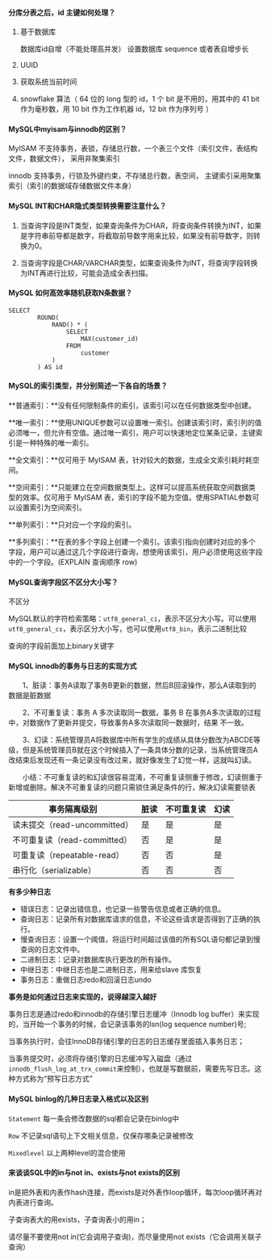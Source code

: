 #### 分库分表之后，id 主键如何处理？

1. 基于数据库

   数据库id自增（不能处理高并发）
   设置数据库 sequence 或者表自增步长

2. UUID
3. 获取系统当前时间
4. snowflake 算法（ 64 位的 long 型的 id，1 个 bit 是不用的，用其中的 41 bit 作为毫秒数，用 10 bit 作为工作机器 id，12 bit 作为序列号 ）

#### MySQL中myisam与innodb的区别？

MyISAM 不支持事务，表锁，存储总行数，一个表三个文件（索引文件，表结构文件，数据文件）， 采用非聚集索引 

innodb 支持事务，行锁及外键约束，不存储总行数，表空间， 主键索引采用聚集索引（索引的数据域存储数据文件本身） 

#### MySQL INT和CHAR隐式类型转换需要注意什么？

1. 当查询字段是INT类型，如果查询条件为CHAR，将查询条件转换为INT，如果是字符串前导都是数字，将截取前导数字用来比较，如果没有前导数字，则转换为0。

2. 当查询字段是CHAR/VARCHAR类型，如果查询条件为INT，将查询字段转换为INT再进行比较，可能会造成全表扫描。

#### MySQL 如何高效率随机获取N条数据？

```mysql
SELECT
		ROUND(
			RAND() * (
				SELECT
					MAX(customer_id)
				FROM
					customer
			)
		) AS id
```

#### MySQL的索引类型，并分别简述一下各自的场景？

**普通索引：**没有任何限制条件的索引，该索引可以在任何数据类型中创建。

**唯一索引：**使用UNIQUE参数可以设置唯一索引。创建该索引时，索引列的值必须唯一，但允许有空值。通过唯一索引，用户可以快速地定位某条记录，主键索引是一种特殊的唯一索引。

**全文索引：**仅可用于 MyISAM 表，针对较大的数据，生成全文索引耗时耗空间。

**空间索引：**只能建立在空间数据类型上。这样可以提高系统获取空间数据类型的效率。仅可用于 MyISAM 表，索引的字段不能为空值。使用SPATIAL参数可以设置索引为空间索引。

**单列索引：**只对应一个字段的索引。

**多列索引：**在表的多个字段上创建一个索引。该索引指向创建时对应的多个字段，用户可以通过这几个字段进行查询，想使用该索引，用户必须使用这些字段中的一个字段。(EXPLAIN 查询顺序 row)

#### MySQL查询字段区不区分大小写？

 不区分 

MySQL默认的字符检索策略：`utf8_general_ci`，表示不区分大小写。可以使用`utf8_general_cs`，表示区分大小写，也可以使用`utf8_bin`，表示二进制比较

查询的字段前面加上binary关键字 

#### MySQL innodb的事务与日志的实现方式

　　1、脏读：事务A读取了事务B更新的数据，然后B回滚操作，那么A读取到的数据是脏数据

　　2、不可重复读：事务 A 多次读取同一数据，事务 B 在事务A多次读取的过程中，对数据作了更新并提交，导致事务A多次读取同一数据时，结果 不一致。

　　3、幻读：系统管理员A将数据库中所有学生的成绩从具体分数改为ABCDE等级，但是系统管理员B就在这个时候插入了一条具体分数的记录，当系统管理员A改结束后发现还有一条记录没有改过来，就好像发生了幻觉一样，这就叫幻读。

　　小结：不可重复读的和幻读很容易混淆，不可重复读侧重于修改，幻读侧重于新增或删除。解决不可重复读的问题只需锁住满足条件的行，解决幻读需要锁表

| 事务隔离级别                 | 脏读 | 不可重复读 | 幻读 |
| ---------------------------- | ---- | ---------- | ---- |
| 读未提交（read-uncommitted） | 是   | 是         | 是   |
| 不可重复读（read-committed） | 否   | 是         | 是   |
| 可重复读（repeatable-read）  | 否   | 否         | 是   |
| 串行化（serializable）       | 否   | 否         | 否   |

 **有多少种日志**

- 错误日志：记录出错信息，也记录一些警告信息或者正确的信息。
- 查询日志：记录所有对数据库请求的信息，不论这些请求是否得到了正确的执行。
- 慢查询日志：设置一个阈值，将运行时间超过该值的所有SQL语句都记录到慢查询的日志文件中。
- 二进制日志：记录对数据库执行更改的所有操作。
- 中继日志：中继日志也是二进制日志，用来给slave 库恢复
- 事务日志：重做日志redo和回滚日志undo

**事务是如何通过日志来实现的，说得越深入越好**

事务日志是通过redo和innodb的存储引擎日志缓冲（Innodb log buffer）来实现的，当开始一个事务的时候，会记录该事务的lsn(log sequence number)号;

当事务执行时，会往InnoDB存储引擎的日志的日志缓存里面插入事务日志；

当事务提交时，必须将存储引擎的日志缓冲写入磁盘（通过`innodb_flush_log_at_trx_commit`来控制），也就是写数据前，需要先写日志。这种方式称为“预写日志方式”

#### MySQL binlog的几种日志录入格式以及区别

``Statement`` 每一条会修改数据的sql都会记录在binlog中

``Row`` 不记录sql语句上下文相关信息，仅保存哪条记录被修改

``Mixedlevel`` 以上两种level的混合使用

#### 来谈谈SQL中的in与not in、exists与not exists的区别

in是把外表和内表作hash连接，而exists是对外表作loop循环，每次loop循环再对内表进行查询。

子查询表大的用exists，子查询表小的用in；

请尽量不要使用not in(它会调用子查询)，而尽量使用not exists（它会调用关联子查询）